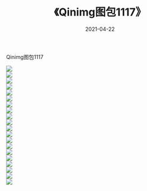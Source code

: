 ﻿---
layout: post
title:  《Qinimg图包1117》
date:   2021-04-22
img: http://imgx.orgx.ga/Qinimg图包/Qinimg图包1117/000.jpg
categories: [美女, 清纯, 唯美]
---

Qinimg图包1117

 ![](http://imgx.orgx.ga/Qinimg图包/Qinimg图包1117/001.jpg) <br>![](http://imgx.orgx.ga/Qinimg图包/Qinimg图包1117/002.jpg) <br>![](http://imgx.orgx.ga/Qinimg图包/Qinimg图包1117/003.jpg) <br>![](http://imgx.orgx.ga/Qinimg图包/Qinimg图包1117/004.jpg) <br>![](http://imgx.orgx.ga/Qinimg图包/Qinimg图包1117/005.jpg) <br>![](http://imgx.orgx.ga/Qinimg图包/Qinimg图包1117/006.jpg) <br>![](http://imgx.orgx.ga/Qinimg图包/Qinimg图包1117/007.jpg) <br>![](http://imgx.orgx.ga/Qinimg图包/Qinimg图包1117/008.jpg) <br>![](http://imgx.orgx.ga/Qinimg图包/Qinimg图包1117/009.jpg) <br>![](http://imgx.orgx.ga/Qinimg图包/Qinimg图包1117/010.jpg) <br>![](http://imgx.orgx.ga/Qinimg图包/Qinimg图包1117/011.jpg) <br>![](http://imgx.orgx.ga/Qinimg图包/Qinimg图包1117/012.jpg) <br>![](http://imgx.orgx.ga/Qinimg图包/Qinimg图包1117/013.jpg) <br>![](http://imgx.orgx.ga/Qinimg图包/Qinimg图包1117/014.jpg) <br>![](http://imgx.orgx.ga/Qinimg图包/Qinimg图包1117/015.jpg) <br>![](http://imgx.orgx.ga/Qinimg图包/Qinimg图包1117/016.jpg) <br>![](http://imgx.orgx.ga/Qinimg图包/Qinimg图包1117/017.jpg) <br>![](http://imgx.orgx.ga/Qinimg图包/Qinimg图包1117/018.jpg) <br>![](http://imgx.orgx.ga/Qinimg图包/Qinimg图包1117/019.jpg) <br>![](http://imgx.orgx.ga/Qinimg图包/Qinimg图包1117/020.jpg) <br>